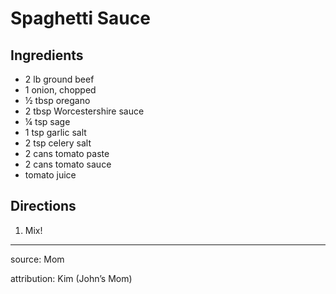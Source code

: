 # Spaghetti Sauce

## Ingredients

- 2 lb ground beef
- 1 onion, chopped
- ½ tbsp oregano
- 2 tbsp Worcestershire sauce
- ¼ tsp sage
- 1 tsp garlic salt
- 2 tsp celery salt
- 2 cans tomato paste
- 2 cans tomato sauce
- tomato juice

## Directions

1. Mix!

---

source: Mom

attribution: Kim (John’s Mom)
